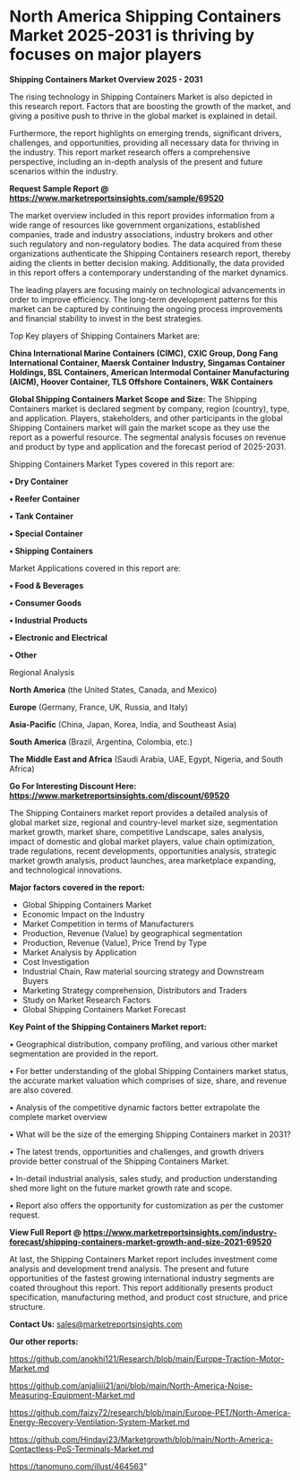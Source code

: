 # North America Shipping Containers Market 2025-2031 is thriving by focuses on major players

<Strong> Shipping Containers Market Overview 2025 - 2031</strong>

The rising technology in Shipping Containers Market is also depicted in this research report. Factors that are boosting the growth of the market, and giving a positive push to thrive in the global market is explained in detail.

Furthermore, the report highlights on emerging trends, significant drivers, challenges, and opportunities, providing all necessary data for thriving in the industry. This report market research offers a comprehensive perspective, including an in-depth analysis of the present and future scenarios within the industry.

<strong>Request Sample Report @ <a href=https://www.marketreportsinsights.com/sample/69520>https://www.marketreportsinsights.com/sample/69520</a></strong>

The market overview included in this report provides information from a wide range of resources like government organizations, established companies, trade and industry associations, industry brokers and other such regulatory and non-regulatory bodies. The data acquired from these organizations authenticate the Shipping Containers research report, thereby aiding the clients in better decision making. Additionally, the data provided in this report offers a contemporary understanding of the market dynamics.

The leading players are focusing mainly on technological advancements in order to improve efficiency. The long-term development patterns for this market can be captured by continuing the ongoing process improvements and financial stability to invest in the best strategies.

Top Key players of Shipping Containers Market are:

<strong>China International Marine Containers (CIMC), CXIC Group, Dong Fang International Container, Maersk Container Industry, Singamas Container Holdings, BSL Containers, American Intermodal Container Manufacturing (AICM), Hoover Container, TLS Offshore Containers, W&K Containers</strong>

<strong><b>Global Shipping Containers Market Scope and Size:</b></strong>
The Shipping Containers market is declared segment by company, region (country), type, and application. Players, stakeholders, and other participants in the global Shipping Containers market will gain the market scope as they use the report as a powerful resource. The segmental analysis focuses on revenue and product by type and application and the forecast period of 2025-2031.

Shipping Containers Market Types covered in this report are:

<strong>• Dry Container

• Reefer Container

• Tank Container

• Special Container

• Shipping Containers</strong>

Market Applications covered in this report are:

<strong>• Food & Beverages

• Consumer Goods

• Industrial Products

• Electronic and Electrical

• Other</strong> 

Regional Analysis

<strong>North America</strong> (the United States, Canada, and Mexico)

<strong>Europe</strong> (Germany, France, UK, Russia, and Italy)

<strong>Asia-Pacific</strong> (China, Japan, Korea, India, and Southeast Asia)

<strong>South America</strong> (Brazil, Argentina, Colombia, etc.)

<strong>The Middle East and Africa</strong> (Saudi Arabia, UAE, Egypt, Nigeria, and South Africa)

<strong>Go For Interesting Discount Here: <a href=https://www.marketreportsinsights.com/discount/69520>https://www.marketreportsinsights.com/discount/69520</a></strong>

The Shipping Containers market report provides a detailed analysis of global market size, regional and country-level market size, segmentation market growth, market share, competitive Landscape, sales analysis, impact of domestic and global market players, value chain optimization, trade regulations, recent developments, opportunities analysis, strategic market growth analysis, product launches, area marketplace expanding, and technological innovations.

<strong><b>Major factors covered in the report:</b></strong>
<ul>
  <li>Global Shipping Containers Market </li>
  <li>Economic Impact on the Industry</li>
  <li>Market Competition in terms of Manufacturers</li>
  <li>Production, Revenue (Value) by geographical segmentation</li>
  <li>Production, Revenue (Value), Price Trend by Type</li>
  <li>Market Analysis by Application</li>
  <li>Cost Investigation</li>
  <li>Industrial Chain, Raw material sourcing strategy and Downstream Buyers</li>
  <li>Marketing Strategy comprehension, Distributors and Traders</li>
  <li>Study on Market Research Factors</li>
  <li>Global Shipping Containers Market Forecast</li>
</ul>

<strong><b>Key Point of the Shipping Containers Market report:</b></strong>

• Geographical distribution, company profiling, and various other market segmentation are provided in the report.

• For better understanding of the global Shipping Containers market status, the accurate market valuation which comprises of size, share, and revenue are also covered.

• Analysis of the competitive dynamic factors better extrapolate the complete market overview

• What will be the size of the emerging Shipping Containers market in 2031?

• The latest trends, opportunities and challenges, and growth drivers provide better construal of the Shipping Containers Market.

• In-detail industrial analysis, sales study, and production understanding shed more light on the future market growth rate and scope.

• Report also offers the opportunity for customization as per the customer request.

<strong><b>View Full Report @ <a href=https://www.marketreportsinsights.com/industry-forecast/shipping-containers-market-growth-and-size-2021-69520>https://www.marketreportsinsights.com/industry-forecast/shipping-containers-market-growth-and-size-2021-69520</a></b></strong>


At last, the Shipping Containers Market report includes investment come analysis and development trend analysis. The present and future opportunities of the fastest growing international industry segments are coated throughout this report. This report additionally presents product specification, manufacturing method, and product cost structure, and price structure.

<strong>Contact Us:</strong>
sales@marketreportsinsights.com

<strong>Our other reports:</strong>

<a href=https://github.com/anokhi121/Research/blob/main/Europe-Traction-Motor-Market.md>https://github.com/anokhi121/Research/blob/main/Europe-Traction-Motor-Market.md</a>

<a href=https://github.com/anjaliiii21/anj/blob/main/North-America-Noise-Measuring-Equipment-Market.md>https://github.com/anjaliiii21/anj/blob/main/North-America-Noise-Measuring-Equipment-Market.md</a>

<a href=https://github.com/faizy72/research/blob/main/Europe-PET/North-America-Energy-Recovery-Ventilation-System-Market.md>https://github.com/faizy72/research/blob/main/Europe-PET/North-America-Energy-Recovery-Ventilation-System-Market.md</a>

<a href=https://github.com/Hindavi23/Marketgrowth/blob/main/North-America-Contactless-PoS-Terminals-Market.md>https://github.com/Hindavi23/Marketgrowth/blob/main/North-America-Contactless-PoS-Terminals-Market.md</a>

<a href=https://tanomuno.com/illust/464563>https://tanomuno.com/illust/464563</a>"
